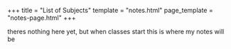+++
title = "List of Subjects"
template = "notes.html"
page_template = "notes-page.html"
+++

theres nothing here yet, but when classes start this is where my notes will be

